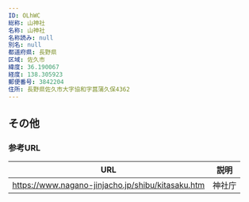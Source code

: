 ```yaml
---
ID: OLhWC
総称: 山神社
名称: 山神社
名称読み: null
別名: null
都道府県: 長野県
区域: 佐久市
緯度: 36.190067
経度: 138.305923
郵便番号: 3842204
住所: 長野県佐久市大字協和字菖蒲久保4362
---
```


## その他

### 参考URL

| URL                                               | 説明   |
| ------------------------------------------------- | ------ |
| https://www.nagano-jinjacho.jp/shibu/kitasaku.htm | 神社庁 |
